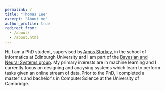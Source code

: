 ```yaml
---
permalink: /
title: "Thomas Lee"
excerpt: "About me"
author_profile: true
redirect_from: 
  - /about/
  - /about.html
---
```


Hi, I am a PhD student, supervised by [Amos Storkey](https://homepages.inf.ed.ac.uk/amos/), in the school of Informatics at Edinburgh University and I am part of the [Bayesian and Neural Systems group](https://www.bayeswatch.com/). My primary interests are in machine learning and I currently focus on designing and analysing systems which learn to perform tasks given an online stream of data. Prior to the PhD, I completed a master's and bachelor's in Computer Science at the University of Cambridge.  

